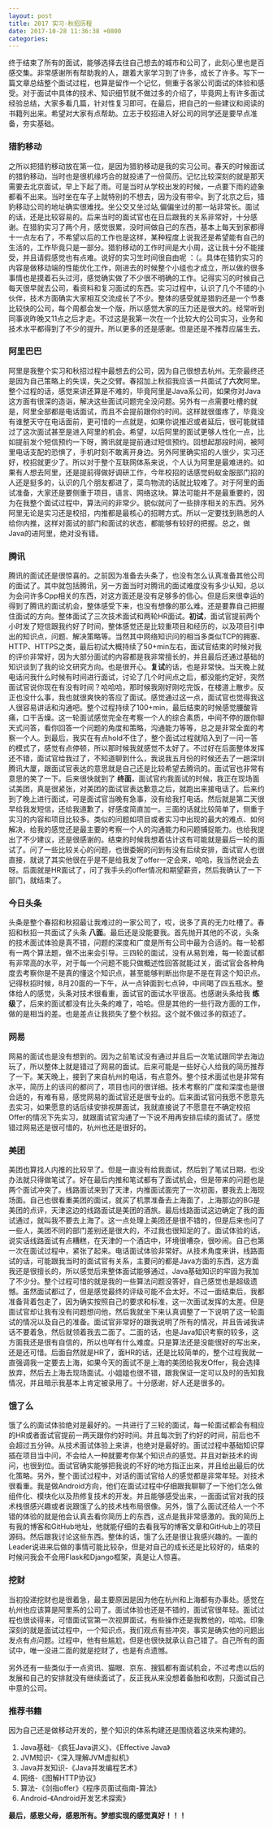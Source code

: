 ```yaml
---
layout: post
title: 2017 实习-秋招历程
date: 2017-10-28 11:36:38 +0800
categories: 
---
```


终于结束了所有的面试，能够选择去往自己想去的城市和公司了，此刻心里也是百感交集。非常感谢所有帮助我的人，跟着大家学习到了许多，成长了许多。写下一篇文章总结整个面试过程，也算是留作一个记忆，侧重于各家公司面试的体验和感受。对于面试中具体的技术、知识细节就不做过多的介绍了，毕竟网上有许多面试经验总结，大家多看几篇，针对性复习即可。在最后，把自己的一些建议和阅读的书籍列出来。希望对大家有点帮助。立志于校招进入好公司的同学还是要早点准备，夯实基础。

### 猎豹移动
之所以把猎豹移动放在第一位，是因为猎豹移动是我的实习公司。春天的时候面试的猎豹移动，当时也是很机缘巧合的就投递了一份简历。记忆比较深刻的就是那天需要去北京面试，早上下起了雨。可是当时从学校出发的时候，一点要下雨的迹象都看不出来。当时坐在车子上就特别的不想去，因为没有带伞。到了北京之后，猎豹移动公司的地址确实很难找。坐公交又坐过站,偏偏坐过的那一站非常长。面试的话，还是比较容易的。后来当时的面试官也在日后跟我的关系非常好，十分感谢。在猎豹实习了两个月，感觉很累，没时间做自己的东西，基本上每天到家都得十一点左右了，不希望以后的工作也是这样，某种程度上说我还是希望能有自己的生活的，工作毕竟只是一部分。猎豹移动的工作时间是大小周，这让我十分不能接受，并且请假感觉也有点难。说好的实习生时间很自由呢 ：（。具体在猎豹实习的内容是做移动端的性能优化工作，刚进去的时候整个小组也才成立，所以做的很多事情也是摸着石头过河，感觉确实做了不少很不明确的工作。记得实习的时候自己每天很早就去公司，看资料和复习面试的东西。实习过程中，认识了几个不错的小伙伴，技术方面确实大家相互交流成长了不少。整体的感受就是猎豹还是一个节奏比较快的公司，每个周都会发一个版，所以感觉大家的压力还是很大的。经常听到同事说昨晚又11点之后才走。不过这是我第一次在一个比较大的公司实习，业务和技术水平都得到了不少的提升。所以更多的还是感谢。但是还是不推荐应届生去。
### 阿里巴巴
阿里是我整个实习和秋招过程中最想去的公司，因为自己很想去杭州。无奈最终还是因为自己策略上的失误，失之交臂。春招加上秋招我应该一共面试了**六次**阿里。整个过程的话，感觉来讲还算是不难的，毕竟阿里是Java系公司，如果你对Java这方面有很深的造诣，解决这些面试问题完全没问题。另外有一点需要吐槽的就是，阿里全部都是电话面试，而且不会提前跟你约时间。这样就很蛋疼了，毕竟没有谁整天守在电话面前，更可惜的一点就是，如果你说推迟或者延后，很可能就错过了这次面试甚至是进入阿里的机会。希望，以后阿里的面试更够人性化一点，比如提前发个短信预约一下呀，腾讯就是提前通过短信预约。回想起那段时间，被阿里电话支配的恐惧了，手机时刻不敢离开身边。另外阿里确实招的人很少，实习还好，校招就更少了。所以对于整个互联网体系来说，个人认为阿里是最难进的。如果有人想去阿里，还是提前得做好调研工作，今年校招的话感觉蚂蚁金服部门招的人还是挺多的，认识的几个朋友都进了，菜鸟物流的话就比较难了。对于阿里的面试准备，大家还是要侧重于项目，语言、网络这块。算法可能并不是最重要的，因为在我整个面试过程中，算法问的非常少。貌似就问了一些排序相关的东西。另外阿里无论是实习还是校招，内推都是最核心的招聘方式。所以一定要找到熟悉的人给你内推，这样对面试的部门和面试的状态，都能够有较好的把握。总之，做Java的进阿里，绝对没有错。
### 腾讯
腾讯的面试还是很惊喜的。之前因为准备去头条了，也没有怎么认真准备其他公司的面试了。其中就包括腾讯，另一方面当时对腾讯的面试难度没有多少认知，总以为会问许多Cpp相关的东西，对这方面还是没有足够多的信心。但是后来很幸运的得到了腾讯的面试机会，整体感受下来，也没有想像的那么难。还是要靠自己把握住面试的方向。整体面试了三次技术面试和两轮HR面试。**初试**，面试官提前两个小时发了短信跟我约好了时间，整体感觉还是比较重项目和经历的，以及项目引申出的知识点，问题、解决策略等。当然其中网络知识问的相当多类似TCP的拥塞、HTTP、HTTPS之类，最后初试大概持续了50+min左右，面试官结束的时候对我的评价非常好，因为大部分面试的内容都是我非常擅长的，并且最后还通过基础的知识谈到了我的论文研究方向。也是很开心。**复试**的话，也是非常快。当天晚上就电话问我什么时候有时间进行面试，讨论了几个时间点之后，都没能约定好，突然面试官说你现在有没有时间？哈哈哈，那时候我刚好刚吃完饭，在楼道上散步。反正也没什么事，我也就很爽快的答应了面试。感觉通过这一点，面试官也觉得我这人很容易讲话和沟通吧。整个过程持续了100+min，最后结束的时候感觉腰酸背痛，口干舌燥。这一轮面试感觉完全在考察一个人的综合素质，中间不停的跟你聊天式问答，看你回答一个问题的角度和策略，沟通能力等等，总之是非常全面的考察一个人。到最后，我实在有点hold不住了，整个面试过程就陷入到了一问一答的模式了，感觉有点停顿，所以那时候我就感觉不太好了。不过好在后面整体发挥还不错，面试官给我过了，不知道聊到什么，我说我五月份的时候还去了一趟深圳腾讯大厦，跟面试官表达的意思就是自己还是比较希望去腾讯的。面试官也非常有意思的笑了一下。后来很快就到了 **终面**，面试官约我面试的时候，我正在现场面试美团，真是很紧张，对美团的面试官表达歉意之后，就跑出来接电话了。后来约到了晚上进行面试，可是面试官当晚有急事，没有给我打电话。然后就是第二天很早给我发短信，还给我道歉了，好感度简直加一。三面的话就比较简单了，侧重于实习的内容和项目比较多。类似的问题如项目或者实习中出现的最大的难点、如何解决，给我的感觉还是最主要的考察一个人的沟通能力和问题捕捉能力。也给我提出了不少建议，还是很感谢的。结束的时候我想着估计这有可能就是最后一轮的面试了。问了一些比较关心的问题，也很委婉的问到有没有后续安排，面试官人也很直接，就说了其实他很在乎是不是给我发了offer一定会来，哈哈，我当然说会去呀。后面就是HR面试了，问了我手头的offer情况和期望薪资，然后我确认了一下部门，就结束了。
### 今日头条
头条是整个春招和秋招最让我难过的一家公司了，哎，说多了真的无力吐槽了。春招和秋招一共面试了头条 **八面**。最后还是没能要我。首先抛开其他的不说，头条的技术面试体验是真不错，问题的深度和广度是所有公司中最为合适的。每一轮都有一两个算法题，做不出来会引导。三四轮的面试，没有从易到难，每一轮面试都有非常高的水平，对于每一个问题不能只做概述性回答就能过关，面试官会各种角度去考察你是不是真的懂这个知识点，甚至能够判断出你是不是在背这个知识点。记得秋招时候，8月20面的一下午，从一点钟面到七点钟，中间喝了四五瓶水。整体给人的感觉，头条对技术很看重，面试官的面试水平很高。也感谢头条给我 **练级**了，后来的面试都没有比头条的难了，哈哈。但是其他的一些行政方面的工作，做的是相当的差。也是差点让我损失了整个秋招。这个就不做过多的叙述了。
### 网易
网易的面试也是没有想到的。因为之前笔试没有通过并且后一次笔试跟同学去海边玩了，所以整体上就是错过了网易的面试。后来可能是一些好心人给我的简历推荐了一下。某天晚上，接到了来自杭州的电话，有点意外。整个技术面试也是非常有水平，简历上的该问的都问了，项目也问的很详细。技术考察的广度和深度也是很合适的，有难有易，感觉网易的面试官还是很专业的。后来面试官问我愿不愿意先去实习，如果愿意的话后续安排视屏面试，我就直接说了不愿意在不确定校招Offer的情况下先实习，就跟面试官沟通了一下说不用再安排后续的面试了。感觉错过网易还是很可惜的，杭州也还是很好的。
### 美团
美团也算找人内推的比较早了。但是一直没有给我面试，然后到了笔试日期，也没办法就只得做笔试了。好在最后内推和笔试都有了面试机会，但是带来的问题也是两个面试冲突了。线路面试来到了天津，内推面试面完了一次初面，要我去上海现场面。自己也很看重美团的面试，就买了机票准备去上海面了，上海那边的BG是美团的点评，天津这边的线路面试是美团的酒旅。最后线路面试这边确定了我的面试通过，就叫我不要去上海了。这一点处理上美团还是很不错的，但是后来也问了一些人，美团不同的部门差别还是很大的，不过我也很知足的了。面试体验的话，说实话线路面试有点糟糕，在天津的一个酒店中，环境很嘈杂，很吵闹。自己也第一次在面试过程中，紧张了起来。电话面试体验非常好。从技术角度来讲，线路面试的话，可能跟我当时的面试官有关系，主要问的都是Java方面的东西，这方面我还是很擅长的，所以感觉后来整体面试能够通过，Java基础知识的牢固为我加了不少分。整个过程可惜的就是我的一些算法问题没答好，自己感觉也是超级遗憾。虽然面试都过了，但是感觉最终的评级可能不会太好。不过一面结束后，我都准备背着包走了，因为确实按照自己的要求和标准，这一次面试发挥的太差。但是面试官却让我有没有问题想问他，然后我就坐下来认真调整了一下说明了这一轮面试的情况以及自己的准备。面试官非常好的跟我说明了所有的情况，并且告诫我讲话不要着急，然后就领着我去二面了。二面的话，也是Java知识考察的较多，这方面我还是很有自信的，所以也咩有什么难度。只是算法还是没能很好的写出来，还是还可惜。后面自然就是HR了，面HR的话，还是比较简单的，整个过程我就一直强调我一定要去上海，如果今天的面试不是上海的美团给我发Offer，我会选择放弃，然后去上海去现场面试。小姐姐也很不错，跟我保证一定可以及时的告知我情况，并且暗示我基本上肯定被录用了。十分感谢，好人还是很多的。
### 饿了么
饿了么的面试体验绝对是最好的。一共进行了三轮的面试，每一轮面试都会有相应的HR或者面试官提前一两天跟你约好时间。并且每次到了约好的时间，前后也不会超过五分钟。从技术面试体验上来讲，也绝对是最好的。面试过程中基础知识穿插在项目当中问，不会给人一种就要考你某个知识点的感觉。并且对新技术的询问，也很到位。面试官确实能够把我说的不好的地方指正出来，并且给出最后的优化策略。另外，整个面试过程中，对话的面试官给人的感觉都是非常年轻。对技术很看重。我是做Android方向，他们在面试过程中仔细跟我聊聊了一下他们怎么做组件化、模块化以及热修复技术的开发。并且能够感受出来，一面面试官对我的技术栈很感兴趣或者说跟饿了么的技术栈布局很像。另外，饿了么面试还给人一个不错的体验的就是他会认真去看你简历上的东西，这点是我非常感激的。我的简历上有我的博客和GitHub地址，他就能仔细的去看我写的博客文章和GitHub上的项目源码。然后跟我讨论这些东西。整体的话，饿了么还是很让我感兴趣的。一面的Leader说进来后做的事情可能比较杂，但是对自己的成长还是比较好的，结束的时候问我会不会用Flask和Django框架，真是让人惊喜。
### 挖财
当初投递挖财也是很着急，最主要原因是因为他在杭州和上海都有办事处。感觉在杭州也应该算是阿里系的公司了。面试体验也还是不错的，面试官很年轻。面试过程也很谈得来，可惜面试官第一次视屏面试，有些操作还是我教他的，哈哈。印象深刻的就是面试过程中，一个知识点，我们观点有些冲突，事实是确实他的问题出发点有点问题。过程中，他有些尴尬，但是也很快就承认自己错了。自己所有的面试中，唯一没进二面的就是挖财了，也是有点遗憾。

另外还有一些类似于一点资讯、猫眼、京东、搜狐都有面试机会，不过考虑以后的发展和自己的安排就没有继续面试了，反正我从来没想着备胎和收割，只面试自己中意的公司。

### 推荐书籍
因为自己还是做移动开发的，整个知识的体系构建还是围绕着这块来构建的。
1. Java基础-《疯狂Java讲义》、《Effective Java》
2. JVM知识-《深入理解JVM虚拟机》
3. Java并发知识-《Java并发编程艺术》
4. 网络-《图解HTTP协议》
5. 算法-《剑指offer》《程序员面试指南-算法》
6. Android-《Android开发艺术探索》


**最后，感恩父母，感恩所有。梦想实现的感觉真好！！！**






